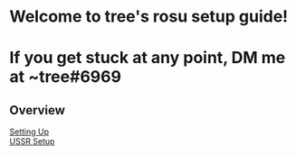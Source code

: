 # Welcome to tree's rosu setup guide! 
# If you get stuck at any point, DM me at ~tree#6969 

## Overview
[Setting Up](https://github.com/cfgexe/rosu-install-guide/blob/master/Setting%20Up.md)
<br>
[USSR Setup](https://github.com/cfgexe/rosu-install-guide/blob/master/USSR.md)
